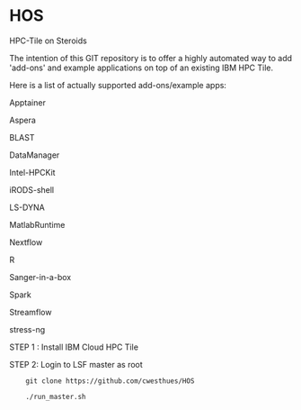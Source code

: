 # HOS
HPC-Tile on Steroids

The intention of this GIT repository is to offer a highly automated way to
add 'add-ons' and example applications on top of an existing IBM HPC Tile.

Here is a list of actually supported add-ons/example apps:

Apptainer

Aspera

BLAST

DataManager

Intel-HPCKit

iRODS-shell

LS-DYNA

MatlabRuntime

Nextflow

R

Sanger-in-a-box

Spark

Streamflow

stress-ng



STEP 1 : Install IBM Cloud HPC Tile

STEP 2: Login to LSF master as root

        git clone https://github.com/cwesthues/HOS

        ./run_master.sh


